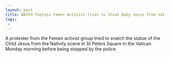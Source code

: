 ```yaml
---
layout: post
title: WATCH Topless Femen Activist Tries to Steal Baby Jesus from Vatican Nativity Scene
tags:
 -
---
```

A protester from the Femen activist group tried to snatch the statue of the Child Jesus from the Nativity scene in St Peters Square in the Vatican Monday morning before being stopped by the police
